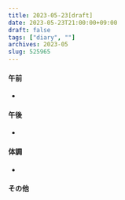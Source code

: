 ```yaml
---
title: 2023-05-23[draft]
date: 2023-05-23T21:00:00+09:00
draft: false
tags: ["diary", ""]
archives: 2023-05
slug: 525965
---
```

#### 午前
- 
#### 午後
- 
#### 体調
- 
#### その他